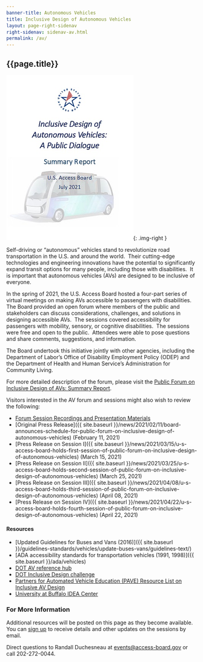 ```yaml
---
banner-title: Autonomous Vehicles
title: Inclusive Design of Autonomous Vehicles
layout: page-right-sidenav
right-sidenav: sidenav-av.html
permalink: /av/
---
```


## {{page.title}}

[![Summary Report cover page](./images/av-report-cvr.jpg "Inclusive Design of Autonomous Vehicles: A Public Dialog")](./report.html){: .img-right }

Self-driving or “autonomous” vehicles stand to revolutionize road transportation in the U.S. and around the world.&nbsp;
Their cutting-edge technologies and engineering innovations have the potential to significantly expand transit options for many people, including those with disabilities.&nbsp;
It is important that autonomous vehicles (AVs) are designed to be inclusive of everyone.   

In the spring of 2021, the U.S. Access Board hosted a four-part series of virtual meetings on making AVs accessible to passengers with disabilities.&nbsp;
The Board provided an open forum where members of the public and stakeholders can discuss considerations, challenges, and solutions in designing accessible AVs.&nbsp;
The sessions covered accessibility for passengers with mobility, sensory, or cognitive disabilities.&nbsp;
The sessions were free and open to the public.&nbsp;
Attendees were able to pose questions and share comments, suggestions, and information. 

The Board undertook this initiative jointly with other agencies, including the Department of Labor’s Office of Disability Employment Policy (ODEP) and the Department of Health and Human Service’s Administration for Community Living. 

For more detailed description of the forum, please visit the [Public Forum on Inclusive Design of AVs: Summary Report](./report.html).

Visitors interested in the AV forum and sessions might also wish to review the following:

* [Forum Session Recordings and Presentation Materials](forums.html)
* [Original Press Release]({{ site.baseurl }}/news/2021/02/11/board-announces-schedule-for-public-forum-on-inclusive-design-of-autonomous-vehicles) (February 11, 2021)
* [Press Release on Session I]({{ site.baseurl }}/news/2021/03/15/u-s-access-board-holds-first-session-of-public-forum-on-inclusive-design-of-autonomous-vehicles) (March 15, 2021)
* [Press Release on Session II]({{ site.baseurl }}/news/2021/03/25/u-s-access-board-holds-second-session-of-public-forum-on-inclusive-design-of-autonomous-vehicles) (March 25, 2021)
* [Press Release on Session III]({{ site.baseurl }}/news/2021/04/08/u-s-access-board-holds-third-session-of-public-forum-on-inclusive-design-of-autonomous-vehicles) (April 08, 2021)
* [Press Release on Session IV]({{ site.baseurl }}/news/2021/04/22/u-s-access-board-holds-fourth-session-of-public-forum-on-inclusive-design-of-autonomous-vehicles) (April 22, 2021)

#### Resources

* [Updated Guidelines for Buses and Vans (2016)]({{ site.baseurl }}/guidelines-standards/vehicles/update-buses-vans/guidelines-text/)
* [ADA accessibility standards for transportation vehicles (1991, 1998)]({{ site.baseurl }}/ada/vehicles)
* [DOT AV reference hub](http://www.transportation.gov/AV/hub)
* [DOT Inclusive Design challenge](http://www.transportation.gov/AV/hub)
* [Partners for Automated Vehicle Education (PAVE) Resource List on Inclusive AV Design](https://pavecampaign.org/avs-for-all-inspiring-solutions-for-accessible-design-additional-resources)
* [University at Buffalo IDEA Center](http://idea.ap.buffalo.edu)

### For More Information 

Additional resources will be posted on this page as they become available. You can [sign up](https://public.govdelivery.com/accounts/USACCESS/subscriber/new?topic_id=USACCESS_13) to receive details and other updates on the sessions by email.   

Direct questions to Randall Duchesneau at <events@access-board.gov> or call 202-272-0044.
